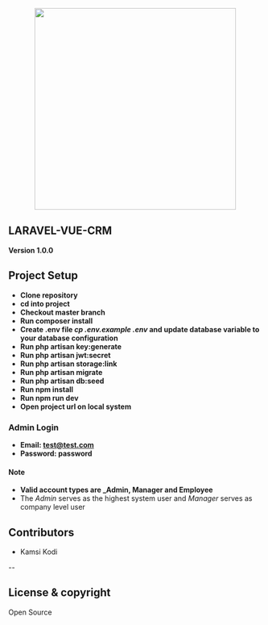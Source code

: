 <p align="center"><a href="https://laravel.com" target="_blank"><img src="https://raw.githubusercontent.com/laravel/art/master/logo-lockup/5%20SVG/2%20CMYK/1%20Full%20Color/laravel-logolockup-cmyk-red.svg" width="400"></a></p>

## LARAVEL-VUE-CRM

**Version 1.0.0**

## Project Setup

- **Clone repository**
- **cd into project**
- **Checkout master branch**
- **Run composer install**
- **Create .env file _cp .env.example .env_ and update database variable to your database configuration**
- **Run php artisan key:generate**
- **Run php artisan jwt:secret**
- **Run php artisan storage:link**
- **Run php artisan migrate**
- **Run php artisan db:seed**
- **Run npm install**
- **Run npm run dev**
- **Open project url on local system**

### Admin Login

- **Email: test@test.com**
- **Password: password**

#### Note

- **Valid account types are _Admin, Manager and Employee**
- The _Admin_ serves as the highest system user and _Manager_ serves as company level user

## Contributors

- Kamsi Kodi

--

## License & copyright

Open Source